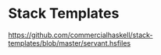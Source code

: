 # Stack Templates
https://github.com/commercialhaskell/stack-templates/blob/master/servant.hsfiles

